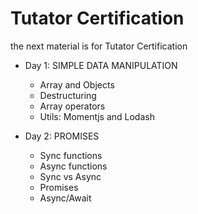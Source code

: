 # Tutator Certification

the next material is for Tutator Certification

- Day 1: SIMPLE DATA MANIPULATION
    - Array and Objects
    - Destructuring
    - Array operators
    - Utils: Momentjs and Lodash

- Day 2: PROMISES
    - Sync functions
    - Async functions
    - Sync vs Async
    - Promises
    - Async/Await 
